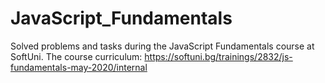 # JavaScript_Fundamentals
 Solved problems and tasks during the JavaScript Fundamentals course at SoftUni.  The course curriculum: https://softuni.bg/trainings/2832/js-fundamentals-may-2020/internal
